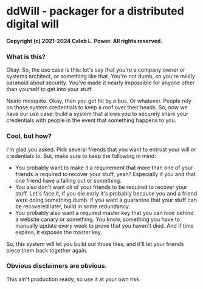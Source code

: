# ddWill - packager for a distributed digital will

**Copyright (c) 2021-2024 Caleb L. Power. All rights reserved.**

### What is this?

Okay. So, the use case is this: let's say that you're a company owner or
systems architect, or something like that. You're not dumb, so you're mildly
paranoid about security. You've made it nearly impossible for anyone other
than yourself to get into your stuff.

Neato mosquito. Okay, then you get hit by a bus. Or whatever. People rely on
those system credentials to keep a roof over their heads. So, now we have our
use case: build a system that allows you to securely share your credentials
with people in the event that something happens to you.

### Cool, but how?

I'm glad you asked. Pick several friends that you want to entrust your will or
credentials to. But, make sure to keep the following in mind:

- You probably want to make it a requirement that more than one of your friends
  is required to recover your stuff, yeah? Especially if you and that one
  friend have a falling out or something.
- You also don't want *all* of your friends to be required to recover your
  stuff. Let's face it, if you die early it's probably because you and a friend
  were doing something dumb. If you want a guarantee that your stuff can be
  recovered later, build in some redundancy.
- You probably also want a required master key that you can hide behind a
  website canary or something. You know, something you have to manually update
  every week to prove that you haven't died. And if time expires, it exposes
  the master key.

So, this system will let you build out those files, and it'll let your friends
piece them back together again.

### Obvious disclaimers are obvious.

This ain't production ready, so use it at your own risk.
